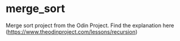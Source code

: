 # merge_sort

Merge sort project from the Odin Project. Find the explanation here (https://www.theodinproject.com/lessons/recursion)


